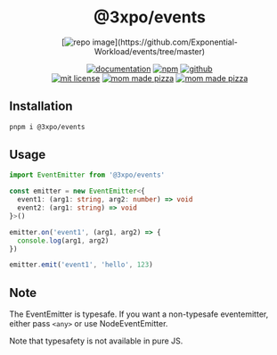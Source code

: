 <div align="center">

# @3xpo/events

[![repo image](https://gh.expo.moe/events/img.png?)](https://github.com/Exponential-Workload/events/tree/master)

[![documentation](https://img.shields.io/badge/-documentation-brightgreen.svg)](https://gh.expo.moe/events/) [![npm](https://img.shields.io/badge/-npm-red.svg)](https://npm.im/@3xpo/events/) [![github](https://img.shields.io/badge/-github-blue.svg)](https://github.com/Exponential-Workload/events/tree/master)<br/>
[![mit license](https://img.shields.io/badge/license-mit-orange.svg)](https://github.com/Exponential-Workload/events/blob/master/LICENSE) [![mom made pizza](https://img.shields.io/badge/type-safe-blue.svg)](https://typescriptlang.org/) [![mom made pizza](https://img.shields.io/badge/mom%20made-pizza-white.svg)](https://www.youtube.com/watch?v=IO9XlQrEt2Y)

</div>

## Installation

```bash
pnpm i @3xpo/events
```

## Usage

```ts
import EventEmitter from '@3xpo/events'

const emitter = new EventEmitter<{
  event1: (arg1: string, arg2: number) => void
  event2: (arg1: string) => void
}>()

emitter.on('event1', (arg1, arg2) => {
  console.log(arg1, arg2)
})

emitter.emit('event1', 'hello', 123)
```

## Note

The EventEmitter is typesafe. If you want a non-typesafe eventemitter, either pass `<any>` or use NodeEventEmitter.

Note that typesafety is not available in pure JS.
